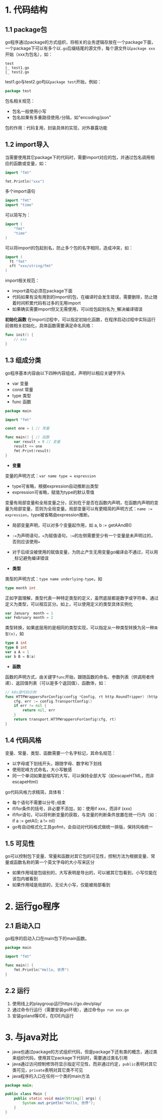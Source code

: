 # 1. 代码结构

## 1.1 package包
go程序通过package的方式组织，将相关的业务逻辑存放在一个package下面，一个package下可以有多个以`.go`后缀结尾的源文件，每个源文件以`package xxx`开始（xxx为包名），如：

```
test
|_ test1.go
|_ test2.go
```

test1.go与test2.go均以`package test`开始，例如：

```go
package test
```

包名相关规范：

- 包名一般使用小写
- 包名如果有多重路径使用`/`分隔，如"encoding/json"

包的作用：代码复用，封装具体的实现，对外暴露功能

## 1.2 import导入
当需要使用其它package下的代码时，需要import对应的包，并通过包名调用相应的函数或变量，如：

```go
import "fmt"
```

```go
fmt.Println("xxx")
```

多个import语句
```go
import "fmt"
import "time"
```

可以简写为：
```go
import (
    "fmt"
    "time"
)
```

可以将import的包起别名，防止多个包的名字相同，造成冲突，如：
```go
import (
  ft "fmt"
  sft "xxx/string/fmt"
)
```

import相关规范：

- import语句必须在package下面
- 代码如果有没有用到的import的包，在编译时会发生错误，需要删除，防止随着时间积累代码有过多的无用import
- 如果确实需要import但又无需使用，可以给包起别名为`_`解决编译错误

**初始化函数**
在import过程中，可以指定初始化函数，在程序启动过程中实际运行前做相关初始化，具体函数需要满足命名风格：
```go
func init() {
    // xxx
}
```

## 1.3 组成分类

go程序基本内容由以下四种内容组成，声明时以相应关键字开头

- var 变量
- const 常量
- type 类型
- func 函数

```go
package main

import "fmt"

const one = 1 // 常量

func main() { // 函数
	var result = 0 // 变量
	result += one
	fmt.Print(result)
}
```

- **变量**

变量的声明方式：`var name type = expression`

- type可省略，根据expression自动推断出类型
- expression可省略，赋值为type的默认零值

变量有局部变量和全局变量之分，区别在于是否在函数内声明，在函数内声明的变量为局部变量，否则为全局变量。局部变量可以有更精简的声明方式：`name := expression`，type被省略由expression推断。

- 局部变量声明，可以对多个变量起作用，如 a, b := getAAndB()
- `:=`为声明语句，`=`为赋值语句，`:=`的左侧需要至少有一个变量是未声明过的，否则应该使用`=`
- 对于后续没被使用的赋值变量，为防止产生无用变量go编译会不通过，可以用`_`标记避免编译错误

- **类型**

类型的声明方式：`type name underlying-type`，如

```go
type month int
```

正如字面理解，类型代表一种特定类型的定义，虽然底层都是数字或字符串，通过定义为类型，可以相互区分。如上，可以使用定义的类型具体实例化

```go
var January  month = 1
var February month = 2
```

类型转换，如果底层用的是相同的类型实现，可以指定从一种类型转换为另一种`类型(x)`，如

```go
type A int
type B int
var a A = 1
var b B = B(a)
```

- **函数**

函数的声明方式，由关键字`func`开始，跟随函数的命名、参数列表（供调用者传递）、返回值列表（可以是多个返回值）、函数体，如：

```go
// k8s源代码示例
func HTTPWrappersForConfig(config *Config, rt http.RoundTripper) (http.RoundTripper, error) {
    cfg, err := config.TransportConfig()
    if err != nil {
        return nil, err
    }
    return transport.HTTPWrappersForConfig(cfg, rt)
}
```

## 1.4 代码风格

变量、常量、类型、函数需要一个名字标记，其命名规范：

- 以字母或下划线开头，跟随字母、数字和下划线
- 使用驼峰方式命名，大小写敏感
- 同一个单词如果是缩写的大写，可以保持全部大写（如escapeHTML，而非escapeHtml）

go代码风格力求精简，具体有：

- 每个语句不需要以分号`;`结束
- if/for条件的括号，非必要不添加，如：使用if xxx，而非if (xxx)
- if/for语句，可以将判断变量的获取，与变量的判断条件放置在统一行内（如： if a := getA(); a != nil）
- go有自动格式化工具gofmt，会自动对代码格式做统一排版，保持风格统一

## 1.5 可见性

go可以控制包下变量、常量和函数对其它包的可见性，控制方法为根据变量、常量或函数名称的第一个英文字母的大小写来区分

- 如果作用域是包级别的，大写表明是导出的，可以被其它包看到，小写仅能在该包内被看到
- 如果作用域是局部的，无论大小写，仅能被局部看到

# 2. 运行go程序

## 2.1 启动入口
go程序的启动入口在main包下的main函数。

```go
package main

import "fmt"

func main() {
    fmt.Println("Hello, 世界")
}
```

## 2.2 运行

1. 使用线上的playgroup运行https://go.dev/play/
2. 通过命令行运行（需要安装go环境），通过命令`go run xxx.go`
3. 安装goland等IDE，在IDE内运行

# 3. 与java对比

- java也通过package的方式组织代码，但是package下还有类的概念，通过类来组织代码，使用其它package下代码时，需要通过类名引用
- java通过访问控制修饰符显示指定可见性，而非通过约定，`public`表明对其它类可见，`private`表明对其它类不可见
- java程序的入口在任何一个类的main方法

```java
package main;

public class Main {
    public static void main(String[] args) {
        System.out.println("Hello, 世界");
    }
}
```

